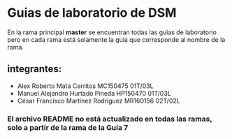 # Guias de laboratorio de DSM
En la rama principal **master** se encuentran todas las guías de laboratorio pero en cada rama está solamente la guía que corresponde al nombre de la rama.

## integrantes: 
* Alex Roberto Mata Cerritos MC150475 01T/03L
* Manuel Alejandro Hurtado Pineda HP150470 01T/03L
* César Francisco Martínez Rodríguez MR160156 02T/02L

### El archivo README no está actualizado en todas las ramas, solo a partir de la rama de la Guía 7


